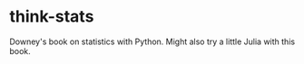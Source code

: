 # think-stats
Downey's book on statistics with Python. Might also try a little Julia with this book.
